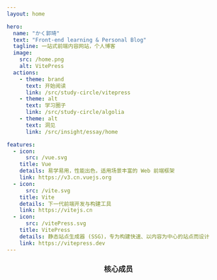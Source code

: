 ```yaml
---
layout: home

hero:  
  name: "かく郭琦" 
  text: "Front-end learning & Personal Blog"
  tagline: 一站式前端内容网站，个人博客
  image:
    src: /home.png
    alt: VitePress
  actions:
    - theme: brand
      text: 开始阅读
      link: /src/study-circle/vitepress
    - theme: alt
      text: 学习圈子
      link: /src/study-circle/algolia
    - theme: alt
      text: 洞见
      link: /src/insight/essay/home

features:
  - icon: 
      src: /vue.svg
    title: Vue
    details: 易学易用，性能出色，适用场景丰富的 Web 前端框架
    link: https://v3.cn.vuejs.org
  - icon: 
      src: /vite.svg
    title: Vite
    details: 下一代前端开发与构建工具
    link: https://vitejs.cn
  - icon: 
      src: /vitePress.svg
    title: VitePress
    details: 静态站点生成器 (SSG)，专为构建快速、以内容为中心的站点而设计
    link: https://vitepress.dev
---
```




<script setup>

import { VPTeamMembers } from 'vitepress/theme'

const members = [
  {
    avatar: 'logo.jpg',
    name: 'かく郭琦',
    title: 'Creator By',
    links: [
      { icon: 'github', link: 'https://github.com/guoqiGG' },
      {  icon: {
          svg:'<svg xmlns="http://www.w3.org/2000/svg" width="1em" height="1em" viewBox="0 0 24 24"><path fill="#036ffc" d="M18.223 3.086a1.25 1.25 0 0 1 0 1.768L17.08 5.996h1.17A3.75 3.75 0 0 1 22 9.747v7.5a3.75 3.75 0 0 1-3.75 3.75H5.75A3.75 3.75 0 0 1 2 17.247v-7.5a3.75 3.75 0 0 1 3.75-3.75h1.166L5.775 4.855a1.25 1.25 0 0 1 1.767-1.768l2.652 2.652c.079.079.145.165.198.257h3.213c.053-.092.12-.18.199-.258l2.651-2.652a1.25 1.25 0 0 1 1.768 0m.027 5.42H5.75a1.25 1.25 0 0 0-1.247 1.157l-.003.094v7.5c0 .659.51 1.198 1.157 1.246l.093.004h12.5a1.25 1.25 0 0 0 1.247-1.157l.003-.093v-7.5c0-.69-.56-1.25-1.25-1.25m-10 2.5c.69 0 1.25.56 1.25 1.25v1.25a1.25 1.25 0 1 1-2.5 0v-1.25c0-.69.56-1.25 1.25-1.25m7.5 0c.69 0 1.25.56 1.25 1.25v1.25a1.25 1.25 0 1 1-2.5 0v-1.25c0-.69.56-1.25 1.25-1.25"/></svg>'
        }, link: "https://space.bilibili.com/66681587?spm_id_from=333.1007.0.0" }
    ]
  },
 {
    avatar: 'https://www.github.com/yyx990803.png',
    name: 'Evan You',
    title: 'Creator',
    links: [
      { icon: 'github', link: 'https://github.com/yyx990803' },
      { icon: 'twitter', link: 'https://twitter.com/youyuxi' },
    ]
  },
]
</script>

<div style="text-align:center;"><h3>核心成员</h3></div>

<VPTeamMembers class="member" size="small" :members="members" />
